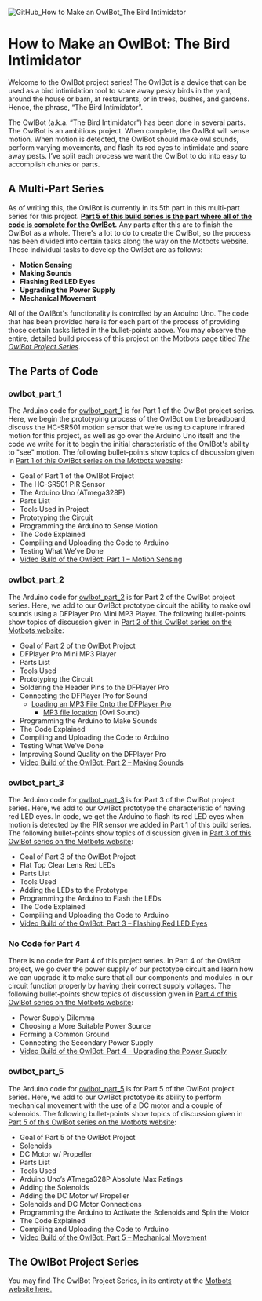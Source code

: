 ![GitHub_How to Make an OwlBot_The Bird Intimidator](https://github.com/user-attachments/assets/4dcf55fe-17c7-4249-aaab-37bc04a30ba7)

# How to Make an OwlBot: The Bird Intimidator

Welcome to the OwlBot project series! The OwlBot is a device that can be used as a bird intimidation tool to scare away pesky birds in the yard,
around the house or barn, at restaurants, or in trees, bushes, and gardens. Hence, the phrase, “The Bird Intimidator”.

The OwlBot (a.k.a. “The Bird Intimidator”) has been done in several parts. The OwlBot is an ambitious project. When complete, the OwlBot will sense motion. When motion is detected,
the OwlBot should make owl sounds, perform varying movements, and flash its red eyes to intimidate and scare away pests. I’ve split each process we want the OwlBot to do into easy to accomplish chunks or parts.

## A Multi-Part Series

As of writing this, the OwlBot is currently in its 5th part in this multi-part series for this project. <strong><ins>Part 5 of this build series is the part where all of the code is complete for the OwlBot</ins>.</strong> Any parts after this
are to finish the OwlBot as a whole. There's a lot to do to create the OwlBot, so the process has been divided into certain tasks along the way on the Motbots website. Those individual tasks to develop the OwlBot are as follows:

* <strong>Motion Sensing</strong>
* <strong>Making Sounds</strong>
* <strong>Flashing Red LED Eyes</strong>
* <strong>Upgrading the Power Supply</strong>
* <strong>Mechanical Movement</strong>

All of the OwlBot's functionality is controlled by an Arduino Uno. The code that has been provided here is for each part of the process of providing those certain tasks listed in the bullet-points above. You may observe
the entire, detailed build process of this project on the Motbots page titled <a href="https://motbots.com/the-owlbot-project/" rel="noopener noreferrer nofollow" target="_blank"><em>The OwlBot Project Series</em></a>.

## The Parts of Code

### owlbot_part_1

The Arduino code for <a href="https://github.com/Motbots/owlbot-remote/blob/main/owlbot_part_1/owlbot_part_1.ino" rel="noopener noreferrer nofollow" target="_blank">owlbot_part_1</a> is for Part 1 of the OwlBot project series.
Here, we begin the prototyping process of the OwlBot on the breadboard, discuss the HC-SR501 motion sensor that we're using to capture infrared motion for this project, as well as go over the Arduino Uno itself and the code
we write for it to begin the initial characteristic of the OwlBot's ability to "see" motion. The following bullet-points show topics of discussion given in 
<a href="https://motbots.com/owlbot-part-1-motion-sensing/" rel="noopener noreferrer nofollow" target="_blank">Part 1 of this OwlBot series on the Motbots website</a>:

* Goal of Part 1 of the OwlBot Project
* The HC-SR501 PIR Sensor
* The Arduino Uno (ATmega328P)
* Parts List
* Tools Used in Project
* Prototyping the Circuit
* Programming the Arduino to Sense Motion
* The Code Explained
* Compiling and Uploading the Code to Arduino
* Testing What We’ve Done
* <a href="https://youtu.be/bw8tSOb7NII?si=EdZKsQBFnZmqqt3q" rel="noopener noreferrer nofollow" target="_blank">Video Build of the OwlBot: Part 1 – Motion Sensing</a>

### owlbot_part_2

The Arduino code for <a href="https://github.com/Motbots/owlbot-remote/blob/main/owlbot_part_2/owlbot_part_2.ino" rel="noopener noreferrer nofollow" target="_blank">owlbot_part_2</a> is for Part 2 of the OwlBot project series.
Here, we add to our OwlBot prototype circuit the ability to make owl sounds using a DFPlayer Pro Mini MP3 Player. The following bullet-points show topics of discussion given in 
<a href="https://motbots.com/owlbot-part-2-making-sounds/" rel="noopener noreferrer nofollow" target="_blank">Part 2 of this OwlBot series on the Motbots website</a>:

* Goal of Part 2 of the OwlBot Project
* DFPlayer Pro Mini MP3 Player
* Parts List
* Tools Used
* Prototyping the Circuit
* Soldering the Header Pins to the DFPlayer Pro
* Connecting the DFPlayer Pro for Sound
    - <a href="https://motbots.com/owlbot-part-2-making-sounds/#Step_7_%E2%80%93_Loading_an_MP3_File_Onto_the_DFPlayer_Pro" rel="noopener noreferrer nofollow" target="_blank">Loading an MP3 File Onto the DFPlayer Pro</a>
      - <a href="https://freesound.org/people/CGEffex/sounds/92640/" rel="noopener noreferrer nofollow" target="_blank">MP3 file location</a> (Owl Sound)
* Programming the Arduino to Make Sounds
* The Code Explained
* Compiling and Uploading the Code to Arduino
* Testing What We’ve Done
* Improving Sound Quality on the DFPlayer Pro
* <a href="https://youtu.be/DLSxWn_sw-k?si=D45K4992JyC8iMPl" rel="noopener noreferrer nofollow" target="_blank">Video Build of the OwlBot: Part 2 – Making Sounds</a>

### owlbot_part_3

The Arduino code for <a href="https://github.com/Motbots/owlbot-remote/blob/main/owlbot_part-3/owlbot_part-3.ino" rel="noopener noreferrer nofollow" target="_blank">owlbot_part_3</a> is for Part 3 of the OwlBot project series.
Here, we add to our OwlBot prototype the characteristic of having red LED eyes. In code, we get the Arduino to flash its red LED eyes when motion is detected by the PIR sensor we added in Part 1 of this build series.
The following bullet-points show topics of discussion given in <a href="https://motbots.com/owlbot-part-3-flashing-red-led-eyes/" rel="noopener noreferrer nofollow" target="_blank">Part 3 of this OwlBot series on the Motbots website</a>:

* Goal of Part 3 of the OwlBot Project
* Flat Top Clear Lens Red LEDs
* Parts List
* Tools Used
* Adding the LEDs to the Prototype
* Programming the Arduino to Flash the LEDs
* The Code Explained
* Compiling and Uploading the Code to Arduino
*  <a href="https://youtu.be/7eB6UiLbll4?si=xMIFs4B75650DUFA" rel="noopener noreferrer nofollow" target="_blank">Video Build of the OwlBot: Part 3 – Flashing Red LED Eyes</a>

### No Code for Part 4

There is no code for Part 4 of this project series. In Part 4 of the OwlBot project, we go over the power supply of our prototype circuit and learn how we can upgrade it to make sure that all our components and modules in our
circuit function properly by having their correct supply voltages. The following bullet-points show topics of discussion given in
<a href="https://motbots.com/owlbot-part-4-upgrading-the-power-supply/" rel="noopener noreferrer nofollow" target="_blank">Part 4 of this OwlBot series on the Motbots website</a>:

* Power Supply Dilemma
* Choosing a More Suitable Power Source
* Forming a Common Ground
* Connecting the Secondary Power Supply
* <a href="https://youtu.be/7f1Q-0OhCE8?si=3w0HYCl59netleqQ" rel="noopener noreferrer nofollow" target="_blank">Video Build of the OwlBot: Part 4 – Upgrading the Power Supply</a>

### owlbot_part_5

The Arduino code for <a href="https://github.com/Motbots/owlbot-remote/blob/main/owlbot_part_5/owlbot_part_5.ino" rel="noopener noreferrer nofollow" target="_blank">owlbot_part_5</a> is for Part 5 of the OwlBot project series.
Here, we add to our OwlBot prototype its ability to perform mechanical movement with the use of a DC motor and a couple of solenoids. The following bullet-points show topics of discussion given in
<a href="https://motbots.com/owlbot-part-5-mechanical-movement/" rel="noopener noreferrer nofollow" target="_blank">Part 5 of this OwlBot series on the Motbots website</a>:

* Goal of Part 5 of the OwlBot Project
* Solenoids
* DC Motor w/ Propeller
* Parts List
* Tools Used
* Arduino Uno’s ATmega328P Absolute Max Ratings
* Adding the Solenoids
* Adding the DC Motor w/ Propeller
* Solenoids and DC Motor Connections
* Programming the Arduino to Activate the Solenoids and Spin the Motor
* The Code Explained
* Compiling and Uploading the Code to Arduino
* <a href="https://youtu.be/BIOF-xTXSRM?si=6nCQOtiWt_tYTOxd" rel="noopener noreferrer nofollow" target="_blank">Video Build of the OwlBot: Part 5 – Mechanical Movement</a>

## The OwlBot Project Series

You may find The OwlBot Project Series, in its entirety at the <a href="https://motbots.com/the-owlbot-project/" rel="noopener noreferrer nofollow" target="_blank">Motbots website here.
